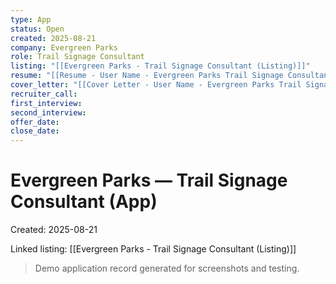 ```yaml
---
type: App
status: Open
created: 2025-08-21
company: Evergreen Parks
role: Trail Signage Consultant
listing: "[[Evergreen Parks - Trail Signage Consultant (Listing)]]"
resume: "[[Resume - User Name - Evergreen Parks Trail Signage Consultant.pdf]]"
cover_letter: "[[Cover Letter - User Name - Evergreen Parks Trail Signage Consultant.pdf]]"
recruiter_call:
first_interview:
second_interview:
offer_date:
close_date:
---
```

# Evergreen Parks — Trail Signage Consultant (App)

Created: 2025-08-21

Linked listing: [[Evergreen Parks - Trail Signage Consultant (Listing)]]

> Demo application record generated for screenshots and testing.
